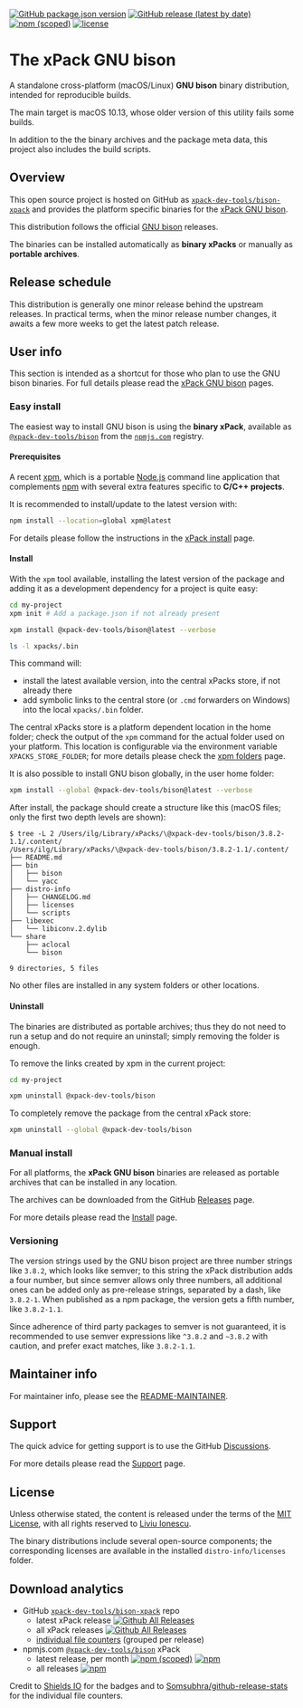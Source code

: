 
[![GitHub package.json version](https://img.shields.io/github/package-json/v/xpack-dev-tools/bison-xpack)](https://github.com/xpack-dev-tools/bison-xpack/blob/xpack/package.json)
[![GitHub release (latest by date)](https://img.shields.io/github/v/release/xpack-dev-tools/bison-xpack)](https://github.com/xpack-dev-tools/bison-xpack/releases/)
[![npm (scoped)](https://img.shields.io/npm/v/@xpack-dev-tools/bison.svg?color=blue)](https://www.npmjs.com/package/@xpack-dev-tools/bison/)
[![license](https://img.shields.io/github/license/xpack-dev-tools/bison-xpack)](https://github.com/xpack-dev-tools/bison-xpack/blob/xpack/LICENSE)

# The xPack GNU bison

A standalone cross-platform (macOS/Linux) **GNU bison**
binary distribution, intended for reproducible builds.

The main target is macOS 10.13, whose older version of this utility
fails some builds.

In addition to the the binary archives and the package meta data,
this project also includes the build scripts.

## Overview

This open source project is hosted on GitHub as
[`xpack-dev-tools/bison-xpack`](https://github.com/xpack-dev-tools/bison-xpack)
and provides the platform specific binaries for the
[xPack GNU bison](https://xpack.github.io/bison/).

This distribution follows the official
[GNU bison](https://www.gnu.org/software/bison/) releases.

The binaries can be installed automatically as **binary xPacks** or manually as
**portable archives**.

## Release schedule

This distribution is generally one minor release behind the upstream releases.
In practical terms, when the minor release number changes, it awaits a few
more weeks to get the latest patch release.

## User info

This section is intended as a shortcut for those who plan
to use the GNU bison binaries. For full details please read the
[xPack GNU bison](https://xpack.github.io/bison/) pages.

### Easy install

The easiest way to install GNU bison is using the **binary xPack**, available as
[`@xpack-dev-tools/bison`](https://www.npmjs.com/package/@xpack-dev-tools/bison)
from the [`npmjs.com`](https://www.npmjs.com) registry.

#### Prerequisites

A recent [xpm](https://xpack.github.io/xpm/),
which is a portable [Node.js](https://nodejs.org/) command line application
that complements [npm](https://docs.npmjs.com)
with several extra features specific to
**C/C++ projects**.

It is recommended to install/update to the latest version with:

```sh
npm install --location=global xpm@latest
```

For details please follow the instructions in the
[xPack install](https://xpack.github.io/install/) page.

#### Install

With the `xpm` tool available, installing
the latest version of the package and adding it as
a development dependency for a project is quite easy:

```sh
cd my-project
xpm init # Add a package.json if not already present

xpm install @xpack-dev-tools/bison@latest --verbose

ls -l xpacks/.bin
```

This command will:

- install the latest available version,
into the central xPacks store, if not already there
- add symbolic links to the central store
(or `.cmd` forwarders on Windows) into
the local `xpacks/.bin` folder.

The central xPacks store is a platform dependent
location in the home folder;
check the output of the `xpm` command for the actual
folder used on your platform.
This location is configurable via the environment variable
`XPACKS_STORE_FOLDER`; for more details please check the
[xpm folders](https://xpack.github.io/xpm/folders/) page.

It is also possible to install GNU bison globally, in the user home folder:

```sh
xpm install --global @xpack-dev-tools/bison@latest --verbose
```

After install, the package should create a structure like this (macOS files;
only the first two depth levels are shown):

```console
$ tree -L 2 /Users/ilg/Library/xPacks/\@xpack-dev-tools/bison/3.8.2-1.1/.content/
/Users/ilg/Library/xPacks/\@xpack-dev-tools/bison/3.8.2-1.1/.content/
├── README.md
├── bin
│   ├── bison
│   └── yacc
├── distro-info
│   ├── CHANGELOG.md
│   ├── licenses
│   └── scripts
├── libexec
│   └── libiconv.2.dylib
└── share
    ├── aclocal
    └── bison

9 directories, 5 files
```

No other files are installed in any system folders or other locations.

#### Uninstall

The binaries are distributed as portable archives; thus they do not need
to run a setup and do not require an uninstall; simply removing the
folder is enough.

To remove the links created by xpm in the current project:

```sh
cd my-project

xpm uninstall @xpack-dev-tools/bison
```

To completely remove the package from the central xPack store:

```sh
xpm uninstall --global @xpack-dev-tools/bison
```

### Manual install

For all platforms, the **xPack GNU bison**
binaries are released as portable
archives that can be installed in any location.

The archives can be downloaded from the
GitHub [Releases](https://github.com/xpack-dev-tools/bison-xpack/releases/)
page.

For more details please read the
[Install](https://xpack.github.io/bison/install/) page.

### Versioning

The version strings used by the GNU bison project are three number strings
like `3.8.2`, which looks like semver;
to this string the xPack distribution adds a four number,
but since semver allows only three numbers, all additional ones can
be added only as pre-release strings, separated by a dash,
like `3.8.2-1`. When published as a npm package, the version gets
a fifth number, like `3.8.2-1.1`.

Since adherence of third party packages to semver is not guaranteed,
it is recommended to use semver expressions like `^3.8.2` and `~3.8.2`
with caution, and prefer exact matches, like `3.8.2-1.1`.

## Maintainer info

For maintainer info, please see the
[README-MAINTAINER](https://github.com/xpack-dev-tools/bison-xpack/blob/xpack/README-MAINTAINER.md).

## Support

The quick advice for getting support is to use the GitHub
[Discussions](https://github.com/xpack-dev-tools/bison-xpack/discussions/).

For more details please read the
[Support](https://xpack.github.io/bison/support/) page.

## License

Unless otherwise stated, the content is released under the terms of the
[MIT License](https://opensource.org/licenses/mit/),
with all rights reserved to
[Liviu Ionescu](https://github.com/ilg-ul).

The binary distributions include several open-source components; the
corresponding licenses are available in the installed
`distro-info/licenses` folder.

## Download analytics

- GitHub [`xpack-dev-tools/bison-xpack`](https://github.com/xpack-dev-tools/bison-xpack/) repo
  - latest xPack release
[![Github All Releases](https://img.shields.io/github/downloads/xpack-dev-tools/bison-xpack/latest/total.svg)](https://github.com/xpack-dev-tools/bison-xpack/releases/)
  - all xPack releases [![Github All Releases](https://img.shields.io/github/downloads/xpack-dev-tools/bison-xpack/total.svg)](https://github.com/xpack-dev-tools/bison-xpack/releases/)
  - [individual file counters](https://somsubhra.github.io/github-release-stats/?username=xpack-dev-tools&repository=bison-xpack) (grouped per release)
- npmjs.com [`@xpack-dev-tools/bison`](https://www.npmjs.com/package/@xpack-dev-tools/bison/) xPack
  - latest release, per month
[![npm (scoped)](https://img.shields.io/npm/v/@xpack-dev-tools/bison.svg)](https://www.npmjs.com/package/@xpack-dev-tools/bison/)
[![npm](https://img.shields.io/npm/dm/@xpack-dev-tools/bison.svg)](https://www.npmjs.com/package/@xpack-dev-tools/bison/)
  - all releases [![npm](https://img.shields.io/npm/dt/@xpack-dev-tools/bison.svg)](https://www.npmjs.com/package/@xpack-dev-tools/bison/)

Credit to [Shields IO](https://shields.io) for the badges and to
[Somsubhra/github-release-stats](https://github.com/Somsubhra/github-release-stats)
for the individual file counters.

